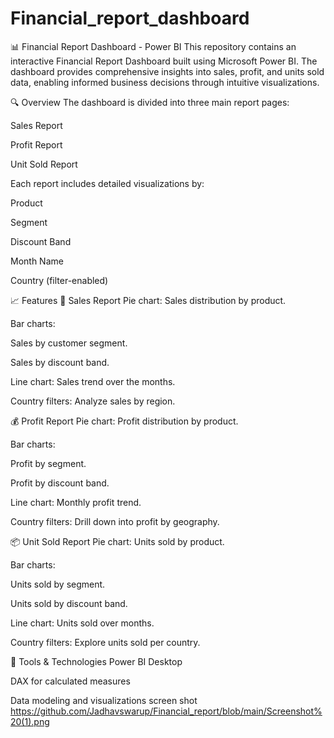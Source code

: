 # Financial_report_dashboard
📊 Financial Report Dashboard - Power BI
This repository contains an interactive Financial Report Dashboard built using Microsoft Power BI. The dashboard provides comprehensive insights into sales, profit, and units sold data, enabling informed business decisions through intuitive visualizations.

🔍 Overview
The dashboard is divided into three main report pages:

Sales Report

Profit Report

Unit Sold Report

Each report includes detailed visualizations by:

Product

Segment

Discount Band

Month Name

Country (filter-enabled)

📈 Features
📌 Sales Report
Pie chart: Sales distribution by product.

Bar charts:

Sales by customer segment.

Sales by discount band.

Line chart: Sales trend over the months.

Country filters: Analyze sales by region.

💰 Profit Report
Pie chart: Profit distribution by product.

Bar charts:

Profit by segment.

Profit by discount band.

Line chart: Monthly profit trend.

Country filters: Drill down into profit by geography.

📦 Unit Sold Report
Pie chart: Units sold by product.

Bar charts:

Units sold by segment.

Units sold by discount band.

Line chart: Units sold over months.

Country filters: Explore units sold per country.

🧰 Tools & Technologies
Power BI Desktop

DAX for calculated measures

Data modeling and visualizations
 screen shot
 https://github.com/Jadhavswarup/Financial_report/blob/main/Screenshot%20(1).png

